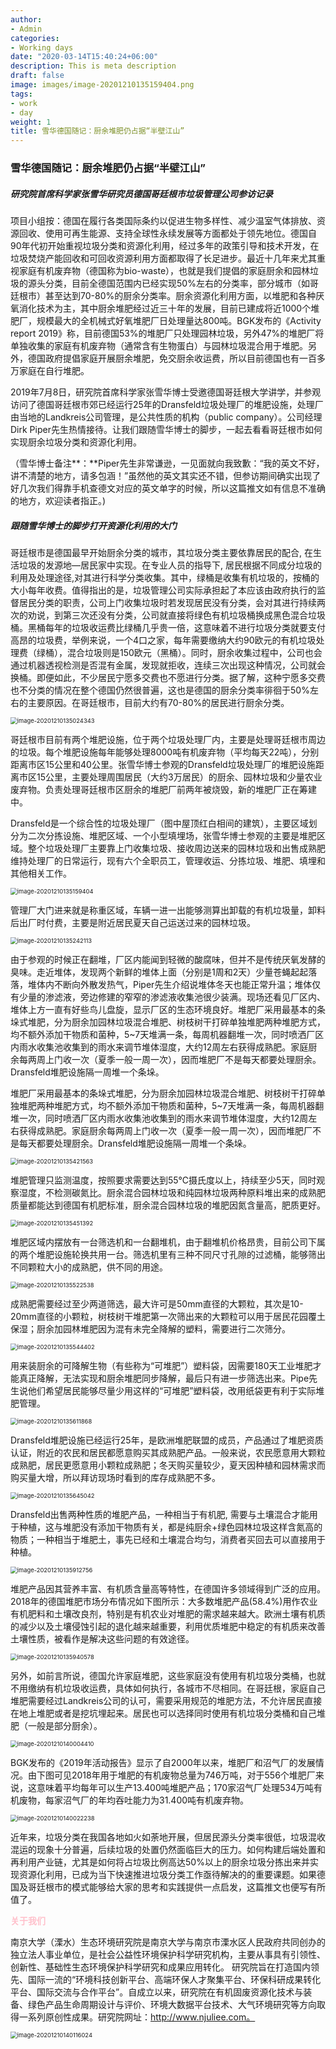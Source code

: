 ```yaml
---
author:
- Admin
categories:
- Working days
date: "2020-03-14T15:40:24+06:00"
description: This is meta description
draft: false
image: images/image-20201210135159404.png
tags:
- work
- day
weight: 1
title: 雪华德国随记：厨余堆肥仍占据“半壁江山”
---
```

### 雪华德国随记：厨余堆肥仍占据“半壁江山”

##### 研究院首席科学家张雪华研究员德国哥廷根市垃圾管理公司参访记录

项目小组按：德国在履行各类国际条约以促进生物多样性、减少温室气体排放、资源回收、使用可再生能源、支持全球性永续发展等方面都处于领先地位。德国自90年代初开始重视垃圾分类和资源化利用，经过多年的政策引导和技术开发，在垃圾焚烧产能回收和可回收资源利用方面都取得了长足进步。最近十几年来尤其重视家庭有机废弃物（德国称为bio-waste），也就是我们提倡的家庭厨余和园林垃圾的源头分类，目前全德国范围内已经实现50%左右的分类率，部分城市（如哥廷根市）甚至达到70-80%的厨余分类率。厨余资源化利用方面，以堆肥和各种厌氧消化技术为主，其中厨余堆肥经过近三十年的发展，目前已建成将近1000个堆肥厂，规模最大的全机械式好氧堆肥厂日处理量达800吨。BGK发布的《Activity report 2019》称，目前德国53%的堆肥厂只处理园林垃圾，另外47%的堆肥厂将单独收集的家庭有机废弃物（通常含有生物蛋白）与园林垃圾混合用于堆肥。另外，德国政府提倡家庭开展厨余堆肥，免交厨余收运费，所以目前德国也有一百多万家庭在自行堆肥。

2019年7月8日，研究院首席科学家张雪华博士受邀德国哥廷根大学讲学，并参观访问了德国哥廷根市郊已经运行25年的Dransfeld垃圾处理厂的堆肥设施，处理厂由当地的Landkreis公司管理，是公共性质的机构（public company）。公司经理Dirk Piper先生热情接待。让我们跟随雪华博士的脚步，一起去看看哥廷根市如何实现厨余垃圾分类和资源化利用。

（雪华博士备注**：**Piper先生非常谦逊，一见面就向我致歉：“我的英文不好，讲不清楚的地方，请多包涵！”虽然他的英文其实还不错，但参访期间确实出现了好几次我们得靠手机查德文对应的英文单字的时候，所以这篇推文如有信息不准确的地方，欢迎读者指正。)

##### 跟随雪华博士的脚步打开资源化利用的大门


哥廷根市是德国最早开始厨余分类的城市，其垃圾分类主要依靠居民的配合, 在生活垃圾的发源地—居民家中实现。在专业人员的指导下, 居民根据不同成分垃圾的利用及处理途径,对其进行科学分类收集。其中，绿桶是收集有机垃圾的，按桶的大小每年收费。值得指出的是，垃圾管理公司实际承担起了本应该由政府执行的监督居民分类的职责，公司上门收集垃圾时若发现居民没有分类，会对其进行持续两次的劝说，到第三次还没有分类，公司就直接将绿色有机垃圾桶换成黑色混合垃圾桶。黑桶每年的垃圾收运费比绿桶几乎贵一倍，这意味着不进行垃圾分类就要支付高昂的垃圾费，举例来说，一个4口之家，每年需要缴纳大约90欧元的有机垃圾处理费（绿桶），混合垃圾则是150欧元（黑桶）。同时，厨余收集过程中，公司也会通过机器透视检测是否混有金属，发现就拒收，连续三次出现这种情况，公司就会换桶。即便如此，不少居民宁愿多交费也不愿进行分类。据了解，这种宁愿多交费也不分类的情况在整个德国仍然很普遍，这也是德国的厨余分类率徘徊于50%左右的主要原因。在哥廷根市，目前大约有70-80%的居民进行厨余分类。

<img src="images/image-20201210135024343.png" alt="image-20201210135024343" style="zoom:67%;" />

哥廷根市目前有两个堆肥设施，位于两个垃圾处理厂内，主要是处理哥廷根市周边的垃圾。每个堆肥设施每年能够处理8000吨有机废弃物（平均每天22吨），分别距离市区15公里和40公里。张雪华博士参观的Dransfeld垃圾处理厂的堆肥设施距离市区15公里，主要处理周围居民（大约3万居民）的厨余、园林垃圾和少量农业废弃物。负责处理哥廷根市区厨余的堆肥厂前两年被烧毁，新的堆肥厂正在筹建中。

 Dransfeld是一个综合性的垃圾处理厂（图中屋顶红白相间的建筑），主要区域划分为二次分拣设施、堆肥区域、一个小型填埋场，张雪华博士参观的主要是堆肥区域。整个垃圾处理厂主要靠上门收集垃圾、接收周边送来的园林垃圾和出售成熟肥维持处理厂的日常运行，现有六个全职员工，管理收运、分拣垃圾、堆肥、填埋和其他相关工作。

<img src="images/image-20201210135159404.png" alt="image-20201210135159404" style="zoom:67%;" />

管理厂大门进来就是称重区域，车辆一进一出能够测算出卸载的有机垃圾量，卸料后出厂时付费，主要是附近居民夏天自己运送过来的园林垃圾。

<img src="images/image-20201210135242113.png" alt="image-20201210135242113" style="zoom:67%;" />

由于参观的时候正在翻堆，厂区内能闻到轻微的酸腐味，但并不是传统厌氧发酵的臭味。走近堆体，发现两个新鲜的堆体上面（分别是1周和2天）少量苍蝇起起落落，堆体内不断向外散发热气，Piper先生介绍说堆体冬天也能正常升温；堆体仅有少量的渗滤液，旁边修建的窄窄的渗滤液收集池很少装满。现场还看见厂区内、堆体上方一直有好些鸟儿盘旋，显示厂区的生态环境良好。堆肥厂采用最基本的条垛式堆肥，分为厨余加园林垃圾混合堆肥、树枝树干打碎单独堆肥两种堆肥方式，均不额外添加干物质和菌种，5~7天堆满一条，每周机器翻堆一次，同时喷洒厂区内雨水收集池收集到的雨水来调节堆体湿度，大约12周左右获得成熟肥。家庭厨余每两周上门收一次（夏季一般一周一次），因而堆肥厂不是每天都要处理厨余。Dransfeld堆肥设施隔一周堆一个条垛。



堆肥厂采用最基本的条垛式堆肥，分为厨余加园林垃圾混合堆肥、树枝树干打碎单独堆肥两种堆肥方式，均不额外添加干物质和菌种，5~7天堆满一条，每周机器翻堆一次，同时喷洒厂区内雨水收集池收集到的雨水来调节堆体湿度，大约12周左右获得成熟肥。家庭厨余每两周上门收一次（夏季一般一周一次），因而堆肥厂不是每天都要处理厨余。Dransfeld堆肥设施隔一周堆一个条垛。

<img src="images/image-20201210135421563.png" alt="image-20201210135421563" style="zoom:67%;" />

堆肥管理只监测温度，按照要求需要达到55℃摄氏度以上，持续至少5天，同时观察湿度，不检测碳氮比。厨余混合园林垃圾和纯园林垃圾两种原料堆出来的成熟肥质量都能达到德国有机肥标准，厨余混合园林垃圾的堆肥因氮含量高，肥质更好。

<img src="images/image-20201210135451392.png" alt="image-20201210135451392" style="zoom:67%;" />

堆肥区域内摆放有一台筛选机和一台翻堆机，由于翻堆机价格昂贵，目前公司下属的两个堆肥设施轮换共用一台。筛选机里有三种不同尺寸孔隙的过滤桶，能够筛出不同颗粒大小的成熟肥，供不同的用途。

<img src="images/image-20201210135522538.png" alt="image-20201210135522538" style="zoom:67%;" />

成熟肥需要经过至少两道筛选，最大许可是50mm直径的大颗粒，其次是10-20mm直径的小颗粒，树枝树干堆肥第一次筛出来的大颗粒可以用于居民花园覆土保湿；厨余加园林堆肥因为混有未完全降解的塑料，需要进行二次筛分。

<img src="images/image-20201210135544402.png" alt="image-20201210135544402" style="zoom:67%;" />

用来装厨余的可降解生物（有些称为“可堆肥”）塑料袋，因需要180天工业堆肥才能真正降解，无法实现和厨余堆肥同步降解，最后只有进一步筛选出来。Pipe先生说他们希望居民能够尽量少用这样的“可堆肥”塑料袋，改用纸袋更有利于实际堆肥管理。

<img src="images/image-20201210135611868.png" alt="image-20201210135611868" style="zoom:67%;" />

Dransfeld堆肥设施已经运行25年，是欧洲堆肥联盟的成员，产品通过了堆肥资质认证，附近的农民和居民都愿意购买其成熟肥产品。一般来说，农民愿意用大颗粒成熟肥，居民更愿意用小颗粒成熟肥；冬天购买量较少，夏天因种植和园林需求而购买量大增，所以拜访现场时看到的库存成熟肥不多。

<img src="images/image-20201210135645042.png" alt="image-20201210135645042" style="zoom:67%;" />

Dransfeld出售两种性质的堆肥产品，一种相当于有机肥, 需要与土壤混合才能用于种植，这与堆肥没有添加干物质有关，都是纯厨余+绿色园林垃圾这样含氮高的物质；一种相当于堆肥土，事先已经和土壤混合均匀，消费者买回去可以直接用于种植。

<img src="images/image-20201210135912756.png" alt="image-20201210135912756" style="zoom:67%;" />

堆肥产品因其营养丰富、有机质含量高等特性，在德国许多领域得到广泛的应用。2018年的德国堆肥市场分布情况如下图所示：大多数堆肥产品(58.4%)用作农业有机肥料和土壤改良剂，特别是有机农业对堆肥的需求越来越大。欧洲土壤有机质的减少以及土壤侵蚀引起的退化越来越重要，利用优质堆肥中稳定的有机质来改善土壤性质，被看作是解决这些问题的有效途径。

<img src="images/image-20201210135940578.png" alt="image-20201210135940578" style="zoom:67%;" />

另外，如前言所说，德国允许家庭堆肥，这些家庭没有使用有机垃圾分类桶，也就不用缴纳有机垃圾收运费，具体如何执行，各城市不尽相同。在哥廷根，家庭自己堆肥需要经过Landkreis公司的认可，需要采用规范的堆肥方法，不允许居民直接在地上堆肥或者是挖坑埋起来。居民也可以选择同时使用有机垃圾分类桶和自己堆肥（一般是部分厨余）。

<img src="images/image-20201210140004410.png" alt="image-20201210140004410" style="zoom:67%;" />

BGK发布的《2019年活动报告》显示了自2000年以来，堆肥厂和沼气厂的发展情况。由下图可见2018年用于堆肥的有机废物总量为746万吨，对于556个堆肥厂来说，这意味着平均每年可以生产13.400吨堆肥产品；170家沼气厂处理534万吨有机废物，每家沼气厂的年均吞吐能力为31.400吨有机废弃物。

<img src="images/image-20201210140022238.png" alt="image-20201210140022238" style="zoom:67%;" />

近年来，垃圾分类在我国各地如火如荼地开展，但居民源头分类率很低，垃圾混收混运的现象十分普遍，后续垃圾的处置仍然面临巨大的压力。如何构建后端处置和再利用产业链，尤其是如何将占垃圾比例高达50%以上的厨余垃圾分拣出来并实现资源化利用，已成为当下快速推进垃圾分类工作亟待解决的的重要课题。如果德国及哥廷根市的模式能够给大家的思考和实践提供一点启发，这篇推文也便写有所值了。

<span style='color:pink;background:背景颜色;font-size:文字大小;font-family:字体;'>**关于我们**</span>

南京大学（溧水）生态环境研究院是南京大学与南京市溧水区人民政府共同创办的独立法人事业单位，是社会公益性环境保护科学研究机构，主要从事具有引领性、创新性、基础性生态环境保护科学研究和成果应用转化。 研究院旨在打造国内领先、国际一流的“环境科技创新平台、高端环保人才聚集平台、环保科研成果转化平台、国际交流与合作平台”。自成立以来，研究院在有机固废资源化技术与装备、绿色产品生命周期设计与评价、环境大数据平台技术、大气环境研究等方向取得一系列原创性成果。研究院网址：http://www.njuliee.com。

<img src="images/image-20201210140116024.png" alt="image-20201210140116024" style="zoom:67%;" />
